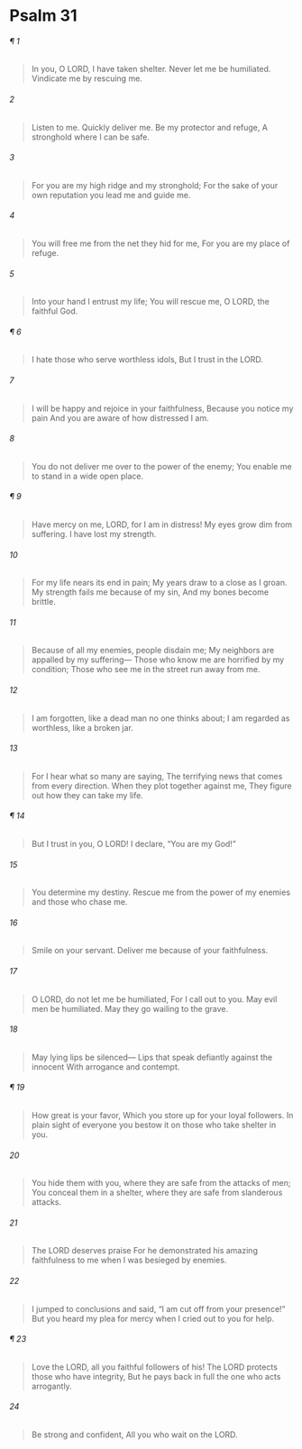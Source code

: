 # Psalm 31
###### ¶ 1
> In you, O LORD, I have taken shelter.
> Never let me be humiliated.
> Vindicate me by rescuing me.
###### 2
> Listen to me.
> Quickly deliver me.
> Be my protector and refuge,
> A stronghold where I can be safe.
###### 3
> For you are my high ridge and my stronghold;
> For the sake of your own reputation you lead me and guide me.
###### 4
> You will free me from the net they hid for me,
> For you are my place of refuge.
###### 5
> Into your hand I entrust my life;
> You will rescue me, O LORD, the faithful God.
###### ¶ 6
> I hate those who serve worthless idols,
> But I trust in the LORD.
###### 7
> I will be happy and rejoice in your faithfulness,
> Because you notice my pain
> And you are aware of how distressed I am.
###### 8
> You do not deliver me over to the power of the enemy;
> You enable me to stand in a wide open place.
###### ¶ 9
> Have mercy on me, LORD, for I am in distress!
> My eyes grow dim from suffering.
> I have lost my strength.
###### 10
> For my life nears its end in pain;
> My years draw to a close as I groan.
> My strength fails me because of my sin,
> And my bones become brittle.
###### 11
> Because of all my enemies, people disdain me;
> My neighbors are appalled by my suffering—
> Those who know me are horrified by my condition;
> Those who see me in the street run away from me.
###### 12
> I am forgotten, like a dead man no one thinks about;
> I am regarded as worthless, like a broken jar.
###### 13
> For I hear what so many are saying,
> The terrifying news that comes from every direction.
> When they plot together against me,
> They figure out how they can take my life.
###### ¶ 14
> But I trust in you, O LORD!
> I declare, “You are my God!”
###### 15
> You determine my destiny.
> Rescue me from the power of my enemies and those who chase me.
###### 16
> Smile on your servant.
> Deliver me because of your faithfulness.
###### 17
> O LORD, do not let me be humiliated,
> For I call out to you.
> May evil men be humiliated.
> May they go wailing to the grave.
###### 18
> May lying lips be silenced—
> Lips that speak defiantly against the innocent
> With arrogance and contempt.
###### ¶ 19
> How great is your favor,
> Which you store up for your loyal followers.
> In plain sight of everyone you bestow it on those who take shelter in you.
###### 20
> You hide them with you, where they are safe from the attacks of men;
> You conceal them in a shelter, where they are safe from slanderous attacks.
###### 21
> The LORD deserves praise
> For he demonstrated his amazing faithfulness to me when I was besieged by enemies.
###### 22
> I jumped to conclusions and said,
> “I am cut off from your presence!”
> But you heard my plea for mercy when I cried out to you for help.
###### ¶ 23
> Love the LORD, all you faithful followers of his!
> The LORD protects those who have integrity,
> But he pays back in full the one who acts arrogantly.
###### 24
> Be strong and confident,
> All you who wait on the LORD.
